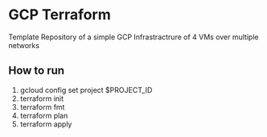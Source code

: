 # GCP Terraform
Template Repository of a simple GCP Infrastractrure of 4 VMs over multiple networks

## How to run

1. gcloud config set project $PROJECT_ID
2. terraform init
3. terraform fmt
4. terraform plan
5. terraform apply
